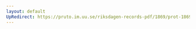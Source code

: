 ```yaml
---
layout: default
UpRedirect: https://pruto.im.uu.se/riksdagen-records-pdf/1869/prot-1869--fk--206/prot-1869--fk--206_001.pdf
---
```


